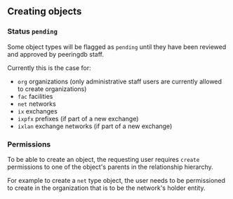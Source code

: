 ## Creating objects

### Status `pending`

Some object types will be flagged as `pending` until they have been reviewed and approved by peeringdb staff.

Currently this is the case for:


- `org` organizations (only administrative staff users are currently allowed to create organizations)
- `fac` facilities
- `net` networks
- `ix` exchanges
- `ixpfx` prefixes (if part of a new exchange)
- `ixlan` exchange networks (if part of a new exchange)

### Permissions

To be able to create an object, the requesting user requires `create` permissions to one of the
object's parents in the relationship hierarchy.

For example to create a `net` type object, the user needs to be permissioned to create in the organization
that is to be the network's holder entity.

